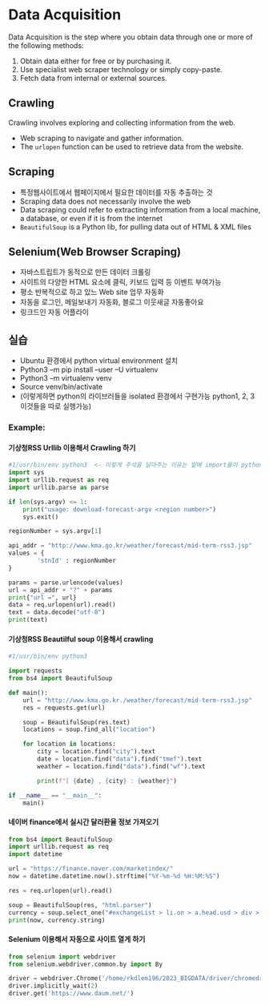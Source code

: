 # Data Acquisition

Data Acquisition is the step where you obtain data through one or more of the following methods:

1. Obtain data either for free or by purchasing it.
2. Use specialist web scraper technology or simply copy-paste.
3. Fetch data from internal or external sources.

## Crawling

Crawling involves exploring and collecting information from the web.

- Web scraping to navigate and gather information.
- The `urlopen` function can be used to retrieve data from the website.

## Scraping
- 특정웹사이트에서 웹페이지에서 필요한 데이터를 자동 추출하는 것
-	Scraping data does not necessarily involve the web
-	Data scraping could refer to extracting information from a local machine, a database, or even if it is from the internet
-	`BeautifulSoup` is a Python lib, for pulling data out of HTML & XML files
  
## Selenium(Web Browser Scraping)
-	자바스트립트가 동적으로 만든 데이터 크롤링
-	사이트의 다양한 HTML 요소에 클릭, 키보드 입력 등 이벤트 부여가능
-	평소 반복적으로 하고 있느 Web site 업무 자동화
-	자동을 로그인, 메일보내기 자동화, 블로그 이웃새글 자동좋아요
-	링크드인 자동 어플라이

## 실습

- Ubuntu 환경에서 python virtual environment 설치
- Python3 –m pip install –user –U virtualenv
- Python3 –m virtualenv venv
- Source venv/bin/activate
- (이렇게하면 python의 라이브러들을 isolated 환경에서 구현가능 python1, 2, 3 이것들을 따로 실행가능)

### Example:

#### 기상청RSS Urllib 이용해서 Crawling 하기
```python
#1/usr/bin/env python3  <- 이렇게 주석을 달아주는 이유는 밑에 import들이 python3로 실행 하기 위해서 필요함 (`Shebang` 샤벵이라고 불림)
import sys
import urllib.request as req
import urllib.parse as parse

if len(sys.argv) <= 1:
    print("usage: download-forecast-argv <region number>")
    sys.exit()

regionNumber = sys.argv[1]

api_addr = "http://www.kma.go.kr/weather/forecast/mid-term-rss3.jsp"
values = {
        'stnId' : regionNumber
}

params = parse.urlencode(values)
url = api_addr + "?" + params
print{"url =", url}
data = req.urlopen(url).read()
text = data.decode("utf-8")
print(text)
```
#### 기상청RSS Beautilful soup 이용해서 crawling
```python
#1/usr/bin/env python3

import requests
from bs4 import BeautifulSoup

def main():
    url = "http://www.kma.go.kr./weather/forecast/mid-term-rss3.jsp"
    res = requests.get(url)

    soup = BeautifulSoup(res.text)
    locations = soup.find_all("location")

    for location in locations:
        city = location.find("city").text
        date = location.find("data").find("tmef").text
        weather = location.find("data").find("wf").text

        print(f"[ {date} , {city} : {weather}")

if __name__ == "__main__":
    main()
```
#### 네이버 finance에서 실시간 달러환율 정보 가져오기
```python
from bs4 import BeautifulSoup
import urllib.request as req
import datetime

url = "https://finance.naver.com/marketindex/"
now = datetime.datetime.now().strftime("%Y-%m-%d %H:%M:%S")

res = req.urlopen(url).read()

soup = BeautifulSoup(res, "html.parser")
currency = soup.select_one("#exchangeList > li.on > a.head.usd > div > span.value")
print(now, currency.string)
```
#### Selenium 이용해서 자동으로 사이트 열게 하기
```python
from selenium import webdriver
from selenium.webdriver.common.by import By

driver = webdriver.Chrome('/home/rkdlem196/2023_BIGDATA/driver/chromedriver')
driver.implicitly_wait(2)
driver.get('https://www.daum.net/')
```
